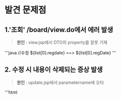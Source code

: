 # 발견 문제점
## 1.'조회' /board/view.do에서 에러 발생

> **원인** : view.jsp에서 DTO의 property를 잘못 기재

'''java
//수정
${list[0].regdate} ==> ${list[0].regDate}
'''
## 2. 수정 시 내용이 삭제되는 증상 발생

>**원인** : update.jsp에서 parametername에 오타

'''html
